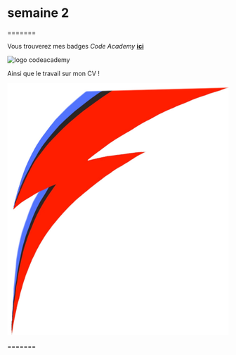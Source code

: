 # semaine 2 



=======

Vous trouverez mes badges *Code Academy*   [**ici**](https://www.codecademy.com/fr/users/audetteu/achievements)  

![logo codeacademy](http://www.reconversion-developpeur-web.com/wp-content/uploads/2015/09/codeacademy1.png "logo codeacademy")


Ainsi que le travail sur mon CV ! 

![logo bowie](https://github.com/audehumbert/semaine-2/raw/master/images/bowie.jpg "logo bowie")    


=======
